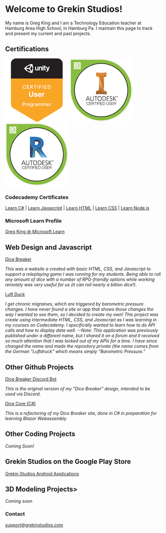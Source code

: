# Welcome to Grekin Studios!

My name is Greg King and I am a Technology Education teacher at Hamburg Area High School, in Hamburg Pa.  I maintain this page to track and present my current and past projects.

  
## Certifications

[![unity certification badge](assets/images/unity-cert.png)](https://www.credly.com/badges/41d1b1ee-ec9a-4a15-a458-040279eacbce/public_url) [![inventor certification badge](assets/images/autodesk-inventor-cert.png)](https://www.credly.com/badges/ed67939f-59ec-4b0f-b85c-8b5e7d56de8d/public_url) [![revit certification badge](assets/images/autodesk-revit-cert.png)](https://www.credly.com/badges/92542bdf-7f27-4e50-8b9b-6a8990a8b8d2/public_url)


### Codecademy Certificates

[Learn C#](https://www.codecademy.com/profiles/thegrekin/certificates/65f0ff88f4fc58e0536b3b51648dff24) | [Learn Javascript](https://www.codecademy.com/profiles/thegrekin/certificates/705dcb15de0da4dd9d9fc4f3274b430e) | [Learn HTML](https://www.codecademy.com/profiles/thegrekin/certificates/9eb0741e5ebef1f9f58a53bfac67d3a7) | [Learn CSS](https://www.codecademy.com/profiles/thegrekin/certificates/9a5bb1fc45b4281af1fffec93b0aaf05) | [Learn Node.js](https://www.codecademy.com/profiles/thegrekin/certificates/240305d50b925c17868f1ac7a21a3261) 

### Microsoft Learn Profile
[Greg King @ Microsoft Learn](https://docs.microsoft.com/en-us/users/gregking-4734/)



## Web Design and Javascript

[Dice Breaker](http://www.grekinstudios.com/dice_breaker_online)

*This was a website a created with basic HTML, CSS, and Javascript to support a roleplaying game I was running for my students. Being able to roll any amount of dice with a number of RPG-friendly options while working remotely was very useful for us (it can roll nearly a billion dice!).*

[Luft Duck](https://www.grekinstudios.com/luft_duck/)

*I get chronic migraines, which are triggered by barometric pressure changes.  I have never found a site or app that shows those changes the way I wanted to see them, so I decided to create my own!  This project was create using intermediate HTML, CSS, and Javascript as I was learning in my courses on Codecademy.  I specifically wanted to learn how to do API calls and how to display data well. --Note: This application was previously published under a different name, but I shared it on a forum and it received so much attention that I was locked out of my APIs for a time. I have since changed the name and made the repository private (the name comes from the German "Luftdruck" which means simply "Barometric Pressure."*


## Other Github Projects

[Dice Breaker Discord Bot](https://github.com/MrKing-dev/dice-breaker)

*This is the original version of my "Dice Breaker" design, intended to be used via Discord.*

[Dice Core (C#)](https://github.com/MrKing-dev/Dice_Core_CSharp)

*This is a refactoring of my Dice Breaker site, done in C# in preparation for learning Blazor Webassembly*



## Other Coding Projects

*Coming Soon!*


## Grekin Studios on the Google Play Store

[Grekin Studios Android Applications](https://play.google.com/store/apps/dev?id=7281819562685950623)


## 3D Modeling Projects>

*Coming soon*


### Contact

[support@grekinstudios.com](mailto:support@grekinstudios.com)
